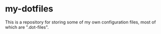 # my-dotfiles
This is a repository for storing some of my own configuration files, most of which are ".dot-files".
